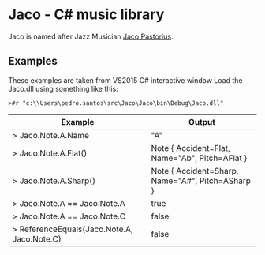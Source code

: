 # Jaco - C# music library

Jaco is named after Jazz Musician [Jaco Pastorius](https://en.wikipedia.org/wiki/Jaco_Pastorius).

## Examples

These examples are taken from VS2015 C# interactive window
Load the Jaco.dll using something like this:
```
>#r "c:\\Users\pedro.santos\src\Jaco\Jaco\bin\Debug\Jaco.dll"
```
| Example                                     | Output                                          |
| ------------------------------------------- | ----------------------------------------------- |
| > Jaco.Note.A.Name                          | "A"              |                              |
| > Jaco.Note.A.Flat()                        | Note { Accident=Flat, Name="Ab", Pitch=AFlat }  |
| > Jaco.Note.A.Sharp()                       | Note { Accident=Sharp, Name="A#", Pitch=ASharp }|
| > Jaco.Note.A == Jaco.Note.A                | true                                            |
| > Jaco.Note.A == Jaco.Note.C                | false                                           |
| > ReferenceEquals(Jaco.Note.A, Jaco.Note.C) | false                                           |
